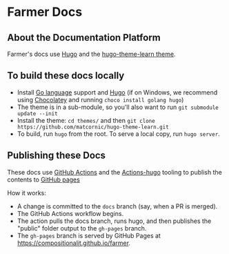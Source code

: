 # Farmer Docs

## About the Documentation Platform

Farmer's docs use [Hugo](https://gohugo.io/) and the [hugo-theme-learn theme](https://github.com/matcornic/hugo-theme-learn).

## To build these docs locally

* Install [Go language](https://golang.org/) support and [Hugo](https://gohugo.io/) (if on Windows, we recommend using [Chocolatey](https://chocolatey.org/) and running `choco install golang hugo`)
* The theme is in a sub-module, so you'll also want to run `git submodule update --init`
* Install the theme: `cd themes/` and then `git clone https://github.com/matcornic/hugo-theme-learn.git`
* To build, run `hugo` from the root. To serve a local copy, run `hugo server`.

## Publishing these Docs

These docs use [GitHub Actions](https://github.com/features/actions) and the [Actions-hugo](https://github.com/peaceiris/actions-hugo) tooling to publish the contents to [GitHub pages](https://pages.github.com/)

How it works:

* A change is committed to the `docs` branch (say, when a PR is merged).
* The GitHub Actions workflow begins.
* The action pulls the docs branch, runs hugo, and then publishes the "public" folder output to the `gh-pages` branch.
* The `gh-pages` branch is served by GitHub Pages at https://compositionalit.github.io/farmer.
